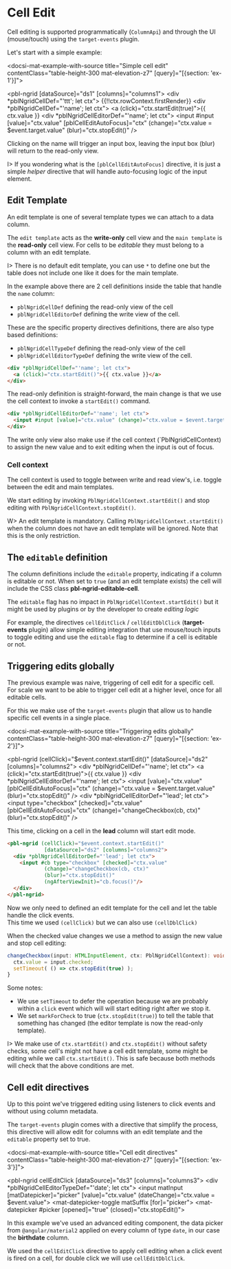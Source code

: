 # Cell Edit

Cell editing is supported programmatically (`ColumnApi`) and through the UI (mouse/touch) using the `target-events` plugin.

Let's start with a simple example:

<docsi-mat-example-with-source title="Simple cell edit" contentClass="table-height-300 mat-elevation-z7" [query]="[{section: 'ex-1'}]">
  <!--@pebula-example:ex-1-->
  <pbl-ngrid [dataSource]="ds1" [columns]="columns1">
    <div *pblNgridCellDef="'ttt'; let ctx">
      {{!!ctx.rowContext.firstRender}}
    </div>
    <div *pblNgridCellDef="'name'; let ctx">
      <a (click)="ctx.startEdit(true)">{{ ctx.value }}</a>
    </div>
    <div *pblNgridCellEditorDef="'name'; let ctx">
      <input #input [value]="ctx.value" [pblCellEditAutoFocus]="ctx" (change)="ctx.value = $event.target.value" (blur)="ctx.stopEdit()" />
    </div>
  </pbl-ngrid>
  <!--@pebula-example:ex-1-->
</docsi-mat-example-with-source>

Clicking on the name will trigger an input box, leaving the input box (blur) will return to the read-only view.

I> If you wondering what is the `[pblCellEditAutoFocus]` directive, it is just a simple *helper* directive that will handle auto-focusing logic of
the input element.

## Edit Template

<p>An edit template is one of <a [routerLink]="['../..', 'concepts', 'column-templates']">several template types</a> we can attach to a data column.</p>

The `edit template` acts as the **write-only** cell view and the `main template` is the **read-only** cell view. For cells to be *editable* they
must belong to a column with an edit template.

I> There is no default edit template, you can use `*` to define one but the table does not include one like it does for the main template.

In the example above there are 2 cell definitions inside the table that handle the `name` column:

- `pblNgridCellDef` defining the read-only view of the cell
- `pblNgridCellEditorDef` defining the write view of the cell.

These are the specific property directives definitions, there are also type based definitions:

- `pblNgridCellTypeDef` defining the read-only view of the cell
- `pblNgridCellEditorTypeDef` defining the write view of the cell.

```html
<div *pblNgridCellDef="'name'; let ctx">
  <a (click)="ctx.startEdit()">{{ ctx.value }}</a>
</div>
```

The read-only definition is straight-forward, the main change is that we use the cell context to invoke a `startEdit()` command.

```html
<div *pblNgridCellEditorDef="'name'; let ctx">
  <input #input [value]="ctx.value" (change)="ctx.value = $event.target.value" (blur)="ctx.stopEdit()" (ngAfterViewInit)="input.focus()"/>
</div>
```

The write only view also make use if the cell context (`PblNgridCellContext) to assign the new value and to exit editing when the input is out of focus.

### Cell context

The cell context is used to toggle between write and read view's, i.e. toggle between the edit and main templates.

We start editing by invoking `PblNgridCellContext.startEdit()` and stop editing with `PblNgridCellContext.stopEdit()`.

W> An edit template is mandatory. Calling `PblNgridCellContext.startEdit()` when the column does not have an edit template will be ignored.
Note that this is the only restriction.

## The `editable` definition

The column definitions include the `editable` property, indicating if a column is editable or not.
When set to `true` (and an edit template exists) the cell will include the CSS class **pbl-ngrid-editable-cell**.

The `editable` flag has no impact in `PblNgridCellContext.startEdit()` but it might be used by plugins or by the developer to
create *editing logic*

For example, the directives `cellEditClick` / `cellEditDblClick` (**target-events** plugin) allow simple editing integration that
use mouse/touch inputs to toggle editing and use the `editable` flag to determine if a cell is editable or not.

## Triggering edits globally

The previous example was naive, triggering of cell edit for a specific cell. For scale we want to be able to trigger cell edit
at a higher level, once for all editable cells.

For this we make use of the `target-events` plugin that allow us to handle specific cell events in a single place.

<docsi-mat-example-with-source title="Triggering edits globally" contentClass="table-height-300 mat-elevation-z7" [query]="[{section: 'ex-2'}]">
  <!--@pebula-example:ex-2-->
  <pbl-ngrid (cellClick)="$event.context.startEdit()"
             [dataSource]="ds2" [columns]="columns2">
    <div *pblNgridCellDef="'name'; let ctx">
      <a (click)="ctx.startEdit(true)">{{ ctx.value }}</a>
    </div>
    <div *pblNgridCellEditorDef="'name'; let ctx">
      <input [value]="ctx.value" [pblCellEditAutoFocus]="ctx" (change)="ctx.value = $event.target.value" (blur)="ctx.stopEdit()" />
    </div>
    <div *pblNgridCellEditorDef="'lead'; let ctx">
      <input type="checkbox" [checked]="ctx.value"
             [pblCellEditAutoFocus]="ctx"
             (change)="changeCheckbox(cb, ctx)"
             (blur)="ctx.stopEdit()" />
    </div>
  </pbl-ngrid>
  <!--@pebula-example:ex-2-->
</docsi-mat-example-with-source>

This time, clicking on a cell in the **lead** column will start edit mode.

```html
<pbl-ngrid (cellClick)="$event.context.startEdit()"
            [dataSource]="ds2" [columns]="columns2">
  <div *pblNgridCellEditorDef="'lead'; let ctx">
    <input #cb type="checkbox" [checked]="ctx.value"
            (change)="changeCheckbox(cb, ctx)"
            (blur)="ctx.stopEdit()"
            (ngAfterViewInit)="cb.focus()"/>
  </div>
</pbl-ngrid>
```

Now we only need to defined an edit template for the cell and let the table handle the click events.  
This time we used `(cellClick)` but we can also use `(cellDblClick)`

When the checked value changes we use a method to assign the new value and stop cell editing:

```typescript
changeCheckbox(input: HTMLInputElement, ctx: PblNgridCellContext): void {
  ctx.value = input.checked;
  setTimeout( () => ctx.stopEdit(true) );
}
```

Some notes:

- We use `setTimeout` to defer the operation because we are probably within a `click` event which will will start editing right after we stop it.
- We set `markForCheck` to true (`ctx.stopEdit(true)`) to tell the table that something has changed (the editor template is now the read-only template).

I> We make use of `ctx.startEdit()` and `ctx.stopEdit()` without safety checks, some cell's might not have a cell edit template, some might be editing
while we call `ctx.startEdit()`. This is safe because both methods will check that the above conditions are met.

## Cell edit directives

Up to this point we've triggered editing using listeners to click events and without using column metadata.

The `target-events` plugin comes with a directive that simplify the process, this directive will allow edit for columns with an edit template and
the `editable` property set to true.

<docsi-mat-example-with-source title="Cell edit directives" contentClass="table-height-300 mat-elevation-z7" [query]="[{section: 'ex-3'}]">
  <!--@pebula-example:ex-3-->
  <pbl-ngrid cellEditClick
             [dataSource]="ds3" [columns]="columns3">
    <div *pblNgridCellEditorTypeDef="'date'; let ctx">
      <mat-form-field>
        <input matInput [matDatepicker]="picker" [value]="ctx.value"
               (dateChange)="ctx.value = $event.value">
        <mat-datepicker-toggle matSuffix [for]="picker"></mat-datepicker-toggle>
        <mat-datepicker #picker [opened]="true" (closed)="ctx.stopEdit()"></mat-datepicker>
      </mat-form-field>
    </div>
  </pbl-ngrid>
  <!--@pebula-example:ex-3-->
</docsi-mat-example-with-source>

In this example we've used an advanced editing component, the data picker from `@angular/material2` applied on every column
of type `date`, in our case the **birthdate** column.

We used the `cellEditClick` directive to apply cell editing when a click event is fired on a cell, for double click we will use `cellEditDblClick`.
